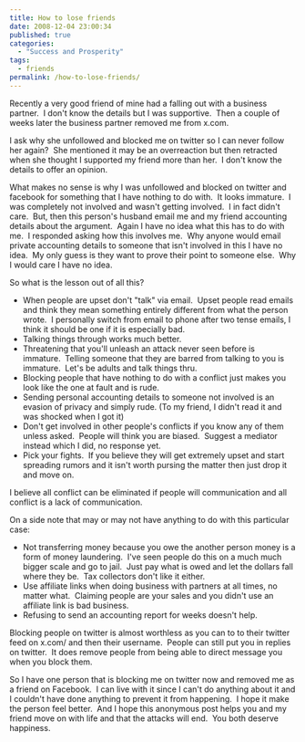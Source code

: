 ```yaml
---
title: How to lose friends
date: 2008-12-04 23:00:34
published: true
categories:
  - "Success and Prosperity"
tags:
  - friends
permalink: /how-to-lose-friends/
---
```

Recently a very good friend of mine had a falling out with a business partner.  I don't know the details but I was supportive.  Then a couple of weeks later the business partner removed me from x.com.

I ask why she unfollowed and blocked me on twitter so I can never follow her again?  She mentioned it may be an overreaction but then retracted when she thought I supported my friend more than her.  I don't know the details to offer an opinion.

What makes no sense is why I was unfollowed and blocked on twitter and facebook for something that I have nothing to do with.  It looks immature.  I was completely not involved and wasn't getting involved.  I in fact didn't care.  But, then this person's husband email me and my friend accounting details about the argument.  Again I have no idea what this has to do with me.  I responded asking how this involves me.  Why anyone would email private accounting details to someone that isn't involved in this I have no idea.  My only guess is they want to prove their point to someone else.  Why I would care I have no idea.

So what is the lesson out of all this?
-  When people are upset don't "talk" via email.  Upset people read emails and think they mean something entirely different from what the person wrote.  I personally switch from email to phone after two tense emails, I think it should be one if it is especially bad.
- Talking things through works much better.
- Threatening that you'll unleash an attack never seen before is immature.  Telling someone that they are barred from talking to you is immature.  Let's be adults and talk things thru.
- Blocking people that have nothing to do with a conflict just makes you look like the one at fault and is rude.
- Sending personal accounting details to someone not involved is an evasion of privacy and simply rude. (To my friend, I didn't read it and was shocked when I got it)
- Don't get involved in other people's conflicts if you know any of them unless asked.  People will think you are biased.  Suggest a mediator instead which I did, no response yet.
- Pick your fights.  If you believe they will get extremely upset and start spreading rumors and it isn't worth pursing the matter then just drop it and move on.

I believe all conflict can be eliminated if people will communication and all conflict is a lack of communication.

On a side note that may or may not have anything to do with this particular case:

-  Not transferring money because you owe the another person money is a form of money laundering.  I've seen people do this on a much much bigger scale and go to jail.  Just pay what is owed and let the dollars fall where they be.  Tax collectors don't like it either.
- Use affiliate links when doing business with partners at all times, no matter what.  Claiming people are your sales and you didn't use an affiliate link is bad business.
- Refusing to send an accounting report for weeks doesn't help.

Blocking people on twitter is almost worthless as you can to to their twitter feed on x.com/ and then their username.  People can still put you in replies on twitter.  It does remove people from being able to direct message you when you block them.

So I have one person that is blocking me on twitter now and removed me as a friend on Facebook.  I can live with it since I can't do anything about it and I couldn't have done anything to prevent it from happening.  I hope it make the person feel better.  And I hope this anonymous post helps you and my friend move on with life and that the attacks will end.  You both deserve happiness.